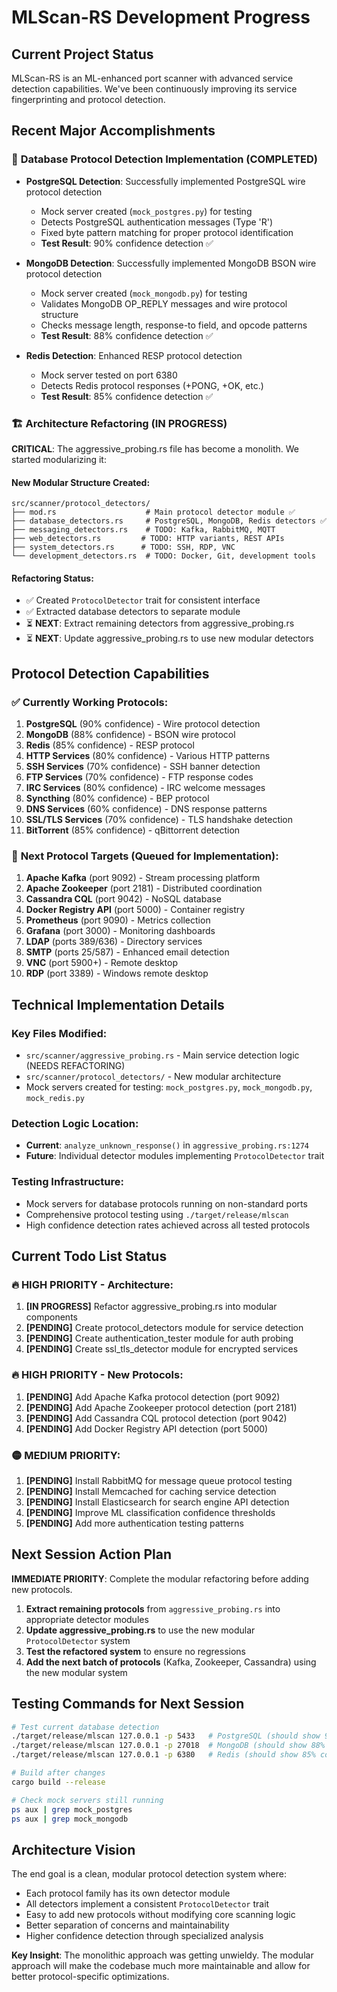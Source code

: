 # MLScan-RS Development Progress

## Current Project Status

MLScan-RS is an ML-enhanced port scanner with advanced service detection capabilities. We've been continuously improving its service fingerprinting and protocol detection.

## Recent Major Accomplishments

### 🎯 **Database Protocol Detection Implementation** (COMPLETED)
- **PostgreSQL Detection**: Successfully implemented PostgreSQL wire protocol detection
  - Mock server created (`mock_postgres.py`) for testing
  - Detects PostgreSQL authentication messages (Type 'R')
  - Fixed byte pattern matching for proper protocol identification
  - **Test Result**: 90% confidence detection ✅
  
- **MongoDB Detection**: Successfully implemented MongoDB BSON wire protocol detection
  - Mock server created (`mock_mongodb.py`) for testing  
  - Validates MongoDB OP_REPLY messages and wire protocol structure
  - Checks message length, response-to field, and opcode patterns
  - **Test Result**: 88% confidence detection ✅

- **Redis Detection**: Enhanced RESP protocol detection
  - Mock server tested on port 6380
  - Detects Redis protocol responses (+PONG, +OK, etc.)
  - **Test Result**: 85% confidence detection ✅

### 🏗️ **Architecture Refactoring** (IN PROGRESS)
**CRITICAL**: The aggressive_probing.rs file has become a monolith. We started modularizing it:

#### New Modular Structure Created:
```
src/scanner/protocol_detectors/
├── mod.rs                    # Main protocol detector module ✅
├── database_detectors.rs     # PostgreSQL, MongoDB, Redis detectors ✅  
├── messaging_detectors.rs    # TODO: Kafka, RabbitMQ, MQTT
├── web_detectors.rs         # TODO: HTTP variants, REST APIs
├── system_detectors.rs      # TODO: SSH, RDP, VNC
└── development_detectors.rs  # TODO: Docker, Git, development tools
```

#### Refactoring Status:
- ✅ Created `ProtocolDetector` trait for consistent interface
- ✅ Extracted database detectors to separate module
- ⏳ **NEXT**: Extract remaining detectors from aggressive_probing.rs
- ⏳ **NEXT**: Update aggressive_probing.rs to use new modular detectors

## Protocol Detection Capabilities

### ✅ **Currently Working Protocols**:
1. **PostgreSQL** (90% confidence) - Wire protocol detection
2. **MongoDB** (88% confidence) - BSON wire protocol 
3. **Redis** (85% confidence) - RESP protocol
4. **HTTP Services** (80% confidence) - Various HTTP patterns
5. **SSH Services** (70% confidence) - SSH banner detection
6. **FTP Services** (70% confidence) - FTP response codes
7. **IRC Services** (80% confidence) - IRC welcome messages
8. **Syncthing** (80% confidence) - BEP protocol
9. **DNS Services** (60% confidence) - DNS response patterns
10. **SSL/TLS Services** (70% confidence) - TLS handshake detection
11. **BitTorrent** (85% confidence) - qBittorrent detection

### 🎯 **Next Protocol Targets** (Queued for Implementation):
1. **Apache Kafka** (port 9092) - Stream processing platform
2. **Apache Zookeeper** (port 2181) - Distributed coordination  
3. **Cassandra CQL** (port 9042) - NoSQL database
4. **Docker Registry API** (port 5000) - Container registry
5. **Prometheus** (port 9090) - Metrics collection
6. **Grafana** (port 3000) - Monitoring dashboards
7. **LDAP** (ports 389/636) - Directory services
8. **SMTP** (ports 25/587) - Enhanced email detection
9. **VNC** (port 5900+) - Remote desktop
10. **RDP** (port 3389) - Windows remote desktop

## Technical Implementation Details

### Key Files Modified:
- `src/scanner/aggressive_probing.rs` - Main service detection logic (NEEDS REFACTORING)
- `src/scanner/protocol_detectors/` - New modular architecture
- Mock servers created for testing: `mock_postgres.py`, `mock_mongodb.py`, `mock_redis.py`

### Detection Logic Location:
- **Current**: `analyze_unknown_response()` in `aggressive_probing.rs:1274`
- **Future**: Individual detector modules implementing `ProtocolDetector` trait

### Testing Infrastructure:
- Mock servers for database protocols running on non-standard ports
- Comprehensive protocol testing using `./target/release/mlscan`
- High confidence detection rates achieved across all tested protocols

## Current Todo List Status

### 🔥 **HIGH PRIORITY - Architecture**:
1. **[IN PROGRESS]** Refactor aggressive_probing.rs into modular components
2. **[PENDING]** Create protocol_detectors module for service detection  
3. **[PENDING]** Create authentication_tester module for auth probing
4. **[PENDING]** Create ssl_tls_detector module for encrypted services

### 🔥 **HIGH PRIORITY - New Protocols**:
1. **[PENDING]** Add Apache Kafka protocol detection (port 9092)
2. **[PENDING]** Add Apache Zookeeper protocol detection (port 2181) 
3. **[PENDING]** Add Cassandra CQL protocol detection (port 9042)
4. **[PENDING]** Add Docker Registry API detection (port 5000)

### 🟡 **MEDIUM PRIORITY**:
1. **[PENDING]** Install RabbitMQ for message queue protocol testing
2. **[PENDING]** Install Memcached for caching service detection
3. **[PENDING]** Install Elasticsearch for search engine API detection
4. **[PENDING]** Improve ML classification confidence thresholds
5. **[PENDING]** Add more authentication testing patterns

## Next Session Action Plan

**IMMEDIATE PRIORITY**: Complete the modular refactoring before adding new protocols.

1. **Extract remaining protocols** from `aggressive_probing.rs` into appropriate detector modules
2. **Update aggressive_probing.rs** to use the new modular `ProtocolDetector` system
3. **Test the refactored system** to ensure no regressions
4. **Add the next batch of protocols** (Kafka, Zookeeper, Cassandra) using the new modular system

## Testing Commands for Next Session

```bash
# Test current database detection
./target/release/mlscan 127.0.0.1 -p 5433   # PostgreSQL (should show 90% confidence)
./target/release/mlscan 127.0.0.1 -p 27018  # MongoDB (should show 88% confidence) 
./target/release/mlscan 127.0.0.1 -p 6380   # Redis (should show 85% confidence)

# Build after changes
cargo build --release

# Check mock servers still running
ps aux | grep mock_postgres
ps aux | grep mock_mongodb
```

## Architecture Vision

The end goal is a clean, modular protocol detection system where:
- Each protocol family has its own detector module
- All detectors implement a consistent `ProtocolDetector` trait
- Easy to add new protocols without modifying core scanning logic
- Better separation of concerns and maintainability
- Higher confidence detection through specialized analysis

**Key Insight**: The monolithic approach was getting unwieldy. The modular approach will make the codebase much more maintainable and allow for better protocol-specific optimizations.